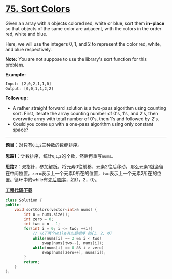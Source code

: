 # [75. Sort Colors](https://leetcode.com/problems/sort-colors/)

Given an array with *n* objects colored red, white or blue, sort them **in-place** so that objects of the same color are adjacent, with the colors in the order red, white and blue.

Here, we will use the integers 0, 1, and 2 to represent the color red, white, and blue respectively.

**Note:** You are not suppose to use the library's sort function for this problem.

**Example:**

```
Input: [2,0,2,1,1,0]
Output: [0,0,1,1,2,2]
```

**Follow up:**

- A rather straight forward solution is a two-pass algorithm using counting sort.
  First, iterate the array counting number of 0's, 1's, and 2's, then overwrite array with total number of 0's, then 1's and followed by 2's.
- Could you come up with a one-pass algorithm using only constant space?

-----

**题目**：对只有`0`,`1`,`2`三种数的数组排序。

**思路1**：计数排序，统计`0`,`1`,`2`的个数，然后再重写`nums`。

**思路2**：双指针，参加[解析](https://leetcode.com/problems/sort-colors/discuss/26472/Share-my-at-most-two-pass-constant-space-10-line-solution)。将元素0往前移，元素2往后移动，那么元素1就会留在中间位置。`zero`表示上一个元素0所在的位置，`two`表示上一个元素2所在的位置。循环中的while有[先后顺序](https://leetcode.com/problems/sort-colors/discuss/26472/Share-my-at-most-two-pass-constant-space-10-line-solution/25483)，如{1，2，0}。

[**工程代码下载**](https://github.com/shenkh/leetcode)

```cpp
class Solution {
public:
    void sortColors(vector<int>& nums) {
        int n = nums.size();
        int zero = 0;
        int two = n - 1;
        for(int i = 0; i <= two; ++i){
            // 以下两个while有先后顺序 如{1, 2, 0}
            while(nums[i] == 2 && i < two)
                swap(nums[two--], nums[i]);
            while(nums[i] == 0 && i > zero)
                swap(nums[zero++], nums[i]);
        }
        return;
    }
};
```
